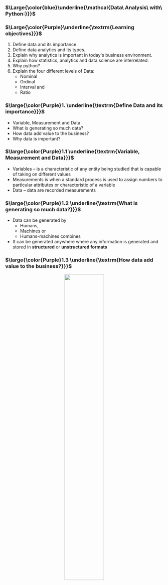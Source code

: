 ### $\Large{\color{blue}\underline{\mathcal{Data\ Analysis\ with\ Python:}}}$
### $\Large{\color{Purple}\underline{\textrm{Learning objectives}}}$
1. Define data and its importance.
2. Define data analytics and its types.
3. Explain why analytics is important in today's business environment.
4. Explain how statistics, analytics and data science are interrelated.
5. Why python?
6. Explain the four different levels of Data:
    - Nominal
    - Ordinal
    - Interval and
    - Ratio

### $\large{\color{Purple}1. \underline{\textrm{Define Data and its importance}}}$
* Variable, Measurement and Data
* What is generating so much data?
* How data add value to the business?
* Why data is important?

### $\large{\color{Purple}1.1 \underline{\textrm{Variable, Measurement and Data}}}$
* Variables – is a characteristic of any entity being studied that is capable of taking on different values
* Measurements is when a standard process is used to assign numbers to particular attributes or characteristic of a variable
* Data – data are recorded measurements

### $\large{\color{Purple}1.2 \underline{\textrm{What is generating so much data?}}}$
* Data can be generated by
    * Humans,
    * Machines or
    * Humans-machines combines
* It can be generated anywhere where any information is generated and stored in **structured** or **unstructured formats**

### $\large{\color{Purple}1.3 \underline{\textrm{How data add value to the business?}}}$

<p align="center">
    <img src="https://github.com/iAmKankan/Data-Analytics-with-Python/assets/12748752/f6860ebb-58e1-432f-b13d-f35f65f2d1e7" width=50%/>
    <br>
</p>
